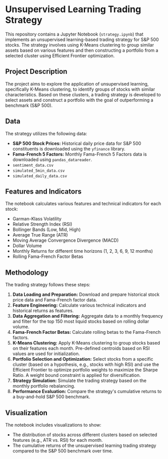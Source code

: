 # Unsupervised Learning Trading Strategy

This repository contains a Jupyter Notebook (`strategy.ipynb`) that implements an unsupervised learning-based trading strategy for S&P 500 stocks. The strategy involves using K-Means clustering to group similar assets based on various features and then constructing a portfolio from a selected cluster using Efficient Frontier optimization.

## Project Description

The project aims to explore the application of unsupervised learning, specifically K-Means clustering, to identify groups of stocks with similar characteristics. Based on these clusters, a trading strategy is developed to select assets and construct a portfolio with the goal of outperforming a benchmark (S&P 500).

## Data

The strategy utilizes the following data:

*   **S&P 500 Stock Prices:** Historical daily price data for S&P 500 constituents is downloaded using the `yfinance` library.
*   **Fama-French 5 Factors:** Monthly Fama-French 5 Factors data is downloaded using `pandas_datareader`.
*   `sentiment_data.csv`
*   `simulated_5min_data.csv`
*   `simulated_daily_data.csv`
## Features and Indicators

The notebook calculates various features and technical indicators for each stock:

*   Garman-Klass Volatility
*   Relative Strength Index (RSI)
*   Bollinger Bands (Low, Mid, High)
*   Average True Range (ATR)
*   Moving Average Convergence Divergence (MACD)
*   Dollar Volume
*   Monthly Returns for different time horizons (1, 2, 3, 6, 9, 12 months)
*   Rolling Fama-French Factor Betas

## Methodology

The trading strategy follows these steps:

1.  **Data Loading and Preparation:** Download and prepare historical stock price data and Fama-French factor data.
2.  **Feature Engineering:** Calculate various technical indicators and historical returns as features.
3.  **Data Aggregation and Filtering:** Aggregate data to a monthly frequency and filter for the top 150 most liquid stocks based on rolling dollar volume.
4.  **Fama-French Factor Betas:** Calculate rolling betas to the Fama-French factors.
5.  **K-Means Clustering:** Apply K-Means clustering to group stocks based on their features each month. Pre-defined centroids based on RSI values are used for initialization.
6.  **Portfolio Selection and Optimization:** Select stocks from a specific cluster (based on a hypothesis, e.g., stocks with high RSI) and use the Efficient Frontier to optimize portfolio weights to maximize the Sharpe Ratio. A weight bound constraint is applied for diversification.
7.  **Strategy Simulation:** Simulate the trading strategy based on the monthly portfolio rebalancing.
8.  **Performance Evaluation:** Compare the strategy's cumulative returns to a buy-and-hold S&P 500 benchmark.

## Visualization

The notebook includes visualizations to show:

*   The distribution of stocks across different clusters based on selected features (e.g., ATR vs. RSI) for each month.
*   The cumulative returns of the unsupervised learning trading strategy compared to the S&P 500 benchmark over time.

